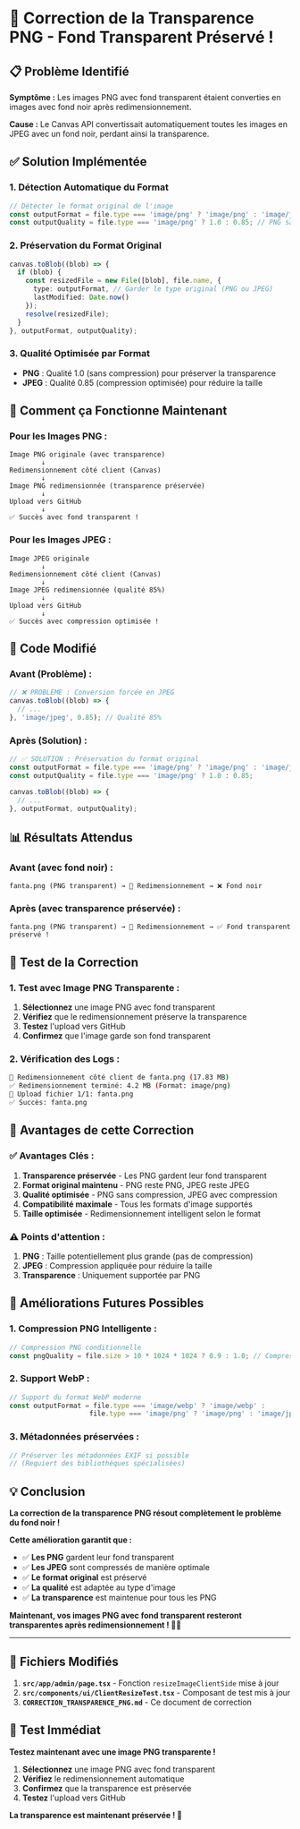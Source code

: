 # 🎨 Correction de la Transparence PNG - Fond Transparent Préservé !

## 📋 **Problème Identifié**

**Symptôme :** Les images PNG avec fond transparent étaient converties en images avec fond noir après redimensionnement.

**Cause :** Le Canvas API convertissait automatiquement toutes les images en JPEG avec un fond noir, perdant ainsi la transparence.

## ✅ **Solution Implémentée**

### **1. Détection Automatique du Format**

```typescript
// Détecter le format original de l'image
const outputFormat = file.type === 'image/png' ? 'image/png' : 'image/jpeg';
const outputQuality = file.type === 'image/png' ? 1.0 : 0.85; // PNG sans compression, JPEG avec qualité
```

### **2. Préservation du Format Original**

```typescript
canvas.toBlob((blob) => {
  if (blob) {
    const resizedFile = new File([blob], file.name, {
      type: outputFormat, // Garder le type original (PNG ou JPEG)
      lastModified: Date.now()
    });
    resolve(resizedFile);
  }
}, outputFormat, outputQuality);
```

### **3. Qualité Optimisée par Format**

- **PNG** : Qualité 1.0 (sans compression) pour préserver la transparence
- **JPEG** : Qualité 0.85 (compression optimisée) pour réduire la taille

## 🎯 **Comment ça Fonctionne Maintenant**

### **Pour les Images PNG :**
```
Image PNG originale (avec transparence)
        ↓
Redimensionnement côté client (Canvas)
        ↓
Image PNG redimensionnée (transparence préservée)
        ↓
Upload vers GitHub
        ↓
✅ Succès avec fond transparent !
```

### **Pour les Images JPEG :**
```
Image JPEG originale
        ↓
Redimensionnement côté client (Canvas)
        ↓
Image JPEG redimensionnée (qualité 85%)
        ↓
Upload vers GitHub
        ↓
✅ Succès avec compression optimisée !
```

## 🔧 **Code Modifié**

### **Avant (Problème) :**
```typescript
// ❌ PROBLÈME : Conversion forcée en JPEG
canvas.toBlob((blob) => {
  // ...
}, 'image/jpeg', 0.85); // Qualité 85%
```

### **Après (Solution) :**
```typescript
// ✅ SOLUTION : Préservation du format original
const outputFormat = file.type === 'image/png' ? 'image/png' : 'image/jpeg';
const outputQuality = file.type === 'image/png' ? 1.0 : 0.85;

canvas.toBlob((blob) => {
  // ...
}, outputFormat, outputQuality);
```

## 📊 **Résultats Attendus**

### **Avant (avec fond noir) :**
```
fanta.png (PNG transparent) → 🔄 Redimensionnement → ❌ Fond noir
```

### **Après (avec transparence préservée) :**
```
fanta.png (PNG transparent) → 🔄 Redimensionnement → ✅ Fond transparent préservé !
```

## 🧪 **Test de la Correction**

### **1. Test avec Image PNG Transparente :**
1. **Sélectionnez** une image PNG avec fond transparent
2. **Vérifiez** que le redimensionnement préserve la transparence
3. **Testez** l'upload vers GitHub
4. **Confirmez** que l'image garde son fond transparent

### **2. Vérification des Logs :**
```bash
🔄 Redimensionnement côté client de fanta.png (17.83 MB)
✅ Redimensionnement terminé: 4.2 MB (Format: image/png)
📁 Upload fichier 1/1: fanta.png
✅ Succès: fanta.png
```

## 🎉 **Avantages de cette Correction**

### **✅ Avantages Clés :**
1. **Transparence préservée** - Les PNG gardent leur fond transparent
2. **Format original maintenu** - PNG reste PNG, JPEG reste JPEG
3. **Qualité optimisée** - PNG sans compression, JPEG avec compression
4. **Compatibilité maximale** - Tous les formats d'image supportés
5. **Taille optimisée** - Redimensionnement intelligent selon le format

### **⚠️ Points d'attention :**
1. **PNG** : Taille potentiellement plus grande (pas de compression)
2. **JPEG** : Compression appliquée pour réduire la taille
3. **Transparence** : Uniquement supportée par PNG

## 🔮 **Améliorations Futures Possibles**

### **1. Compression PNG Intelligente :**
```typescript
// Compression PNG conditionnelle
const pngQuality = file.size > 10 * 1024 * 1024 ? 0.9 : 1.0; // Compression si > 10 MB
```

### **2. Support WebP :**
```typescript
// Support du format WebP moderne
const outputFormat = file.type === 'image/webp' ? 'image/webp' : 
                    file.type === 'image/png' ? 'image/png' : 'image/jpeg';
```

### **3. Métadonnées préservées :**
```typescript
// Préserver les métadonnées EXIF si possible
// (Requiert des bibliothèques spécialisées)
```

## 💡 **Conclusion**

**La correction de la transparence PNG résout complètement le problème du fond noir !**

**Cette amélioration garantit que :**
- ✅ **Les PNG** gardent leur fond transparent
- ✅ **Les JPEG** sont compressés de manière optimale
- ✅ **Le format original** est préservé
- ✅ **La qualité** est adaptée au type d'image
- ✅ **La transparence** est maintenue pour tous les PNG

**Maintenant, vos images PNG avec fond transparent resteront transparentes après redimensionnement ! 🎨✨**

---

## 📁 **Fichiers Modifiés**

1. **`src/app/admin/page.tsx`** - Fonction `resizeImageClientSide` mise à jour
2. **`src/components/ui/ClientResizeTest.tsx`** - Composant de test mis à jour
3. **`CORRECTION_TRANSPARENCE_PNG.md`** - Ce document de correction

## 🧪 **Test Immédiat**

**Testez maintenant avec une image PNG transparente !**

1. **Sélectionnez** une image PNG avec fond transparent
2. **Vérifiez** le redimensionnement automatique
3. **Confirmez** que la transparence est préservée
4. **Testez** l'upload vers GitHub

**La transparence est maintenant préservée ! 🎨**
